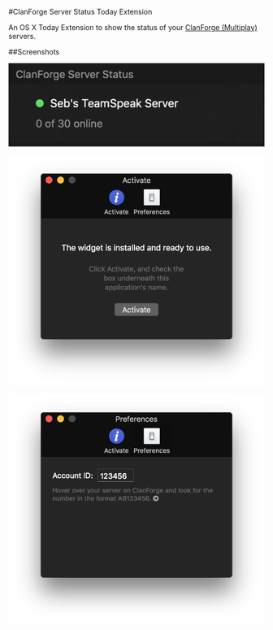 #ClanForge Server Status Today Extension

An OS X Today Extension to show the status of your [ClanForge (Multiplay)](https://clanforge.multiplay.co.uk) servers.

##Screenshots

<p align="center">
    <img src="/Screenshots/Widget.png" alt="Widget" />
</p>
<p align="center">
    <img src="/Screenshots/Activate.png" alt="Activate" />
</p>
<p align="center">
    <img src="/Screenshots/Preferences.png" alt="Preferences" />
</p>